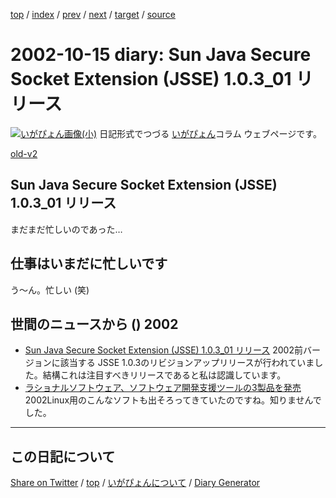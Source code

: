 [top](../index.html) 
 / [index](index.html) 
 / [prev](ig021012.html) 
 / [next](ig021016.html) 
 / [target](https://igapyon.github.io/diary/2002/ig021015.html) 
 / [source](https://github.com/igapyon/diary/blob/gh-pages/2002/ig021015.src.md) 

2002-10-15 diary: Sun Java Secure Socket Extension (JSSE) 1.0.3_01 リリース
=====================================================================================================
[![いがぴょん画像(小)](https://igapyon.github.io/diary/images/iga200306s.jpg "いがぴょん")](https://igapyon.github.io/diary/memo/memoigapyon.html) 日記形式でつづる [いがぴょん](https://igapyon.github.io/diary/memo/memoigapyon.html)コラム ウェブページです。

[old-v2](ig021015-orig.html)

## Sun Java Secure Socket Extension (JSSE) 1.0.3_01 リリース

まだまだ忙しいのであった…


## 仕事はいまだに忙しいです

う～ん。忙しい (笑)

## 世間のニュースから () 2002

* [Sun Java Secure Socket Extension (JSSE) 1.0.3_01 リリース](http://java.sun.com/products/jsse/)  2002前バージョンに該当する JSSE 1.0.3のリビジョンアップリリースが行われていました。結構これは注目すべきリリースであると私は認識しています。
* [ラショナルソフトウェア、ソフトウェア開発支援ツールの3製品を発売](http://www.zdnet.co.jp/enterprise/0210/11/n13.html)  2002Linux用のこんなソフトも出そろってきていたのですね。知りませんでした。


----------------------------------------------------------------------------------------------------

## この日記について

[Share on Twitter](https://twitter.com/intent/tweet?hashtags=igapyon%2Cdiary%2C%E3%81%84%E3%81%8C%E3%81%B4%E3%82%87%E3%82%93&text=Sun+Java+Secure+Socket+Extension+%28JSSE%29+1.0.3_01+%E3%83%AA%E3%83%AA%E3%83%BC%E3%82%B9&url=https%3A%2F%2Figapyon.github.io%2Fdiary%2F2002%2Fig021015.html) / [top](../index.html) / [いがぴょんについて](https://igapyon.github.io/diary/memo/memoigapyon.html) / [Diary Generator](https://github.com/igapyon/igapyonv3)

